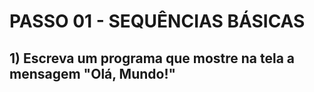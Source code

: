 # PASSO 01 - SEQUÊNCIAS BÁSICAS

## 1) Escreva um programa que mostre na tela a mensagem "Olá, Mundo!"
